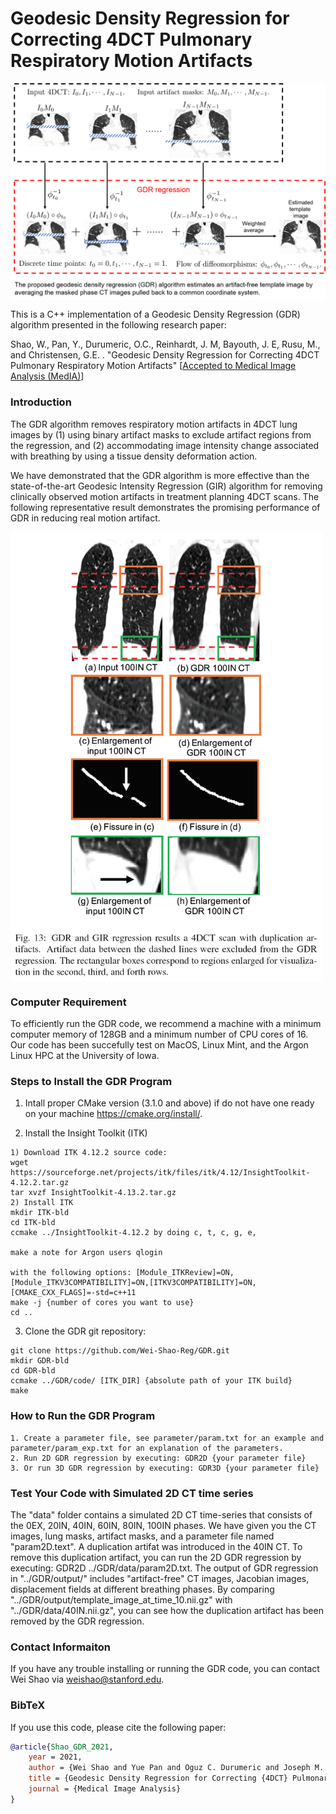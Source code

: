 # Geodesic Density Regression for Correcting 4DCT Pulmonary Respiratory Motion Artifacts

<img src="images/pipeline.png" align="center" width="800">

This is a C++ implementation of a Geodesic Density Regression (GDR) algorithm presented in the following research paper:

Shao, W., Pan, Y., Durumeric, O.C., Reinhardt, J. M, Bayouth, J. E, Rusu, M., and Christensen, G.E. . "Geodesic Density Regression for Correcting 4DCT Pulmonary Respiratory Motion Artifacts" [[Accepted to Medical Image Analysis (MedIA)](https://arxiv.org/abs/2106.06853)]

### Introduction
The GDR algorithm removes respiratory motion artifacts in 4DCT lung images by (1) using binary artifact masks to exclude artifact regions from the regression, and (2) accommodating image intensity change associated with breathing by using a tissue density deformation action.

We have demonstrated that the GDR algorithm is more effective than the state-of-the-art Geodesic Intensity Regression (GIR) algorithm for removing clinically observed motion artifacts in treatment planning 4DCT scans. The following representative result demonstrates the promising performance of GDR in reducing real motion artifact.

<img src="images/GDR_result.PNG" align="center" width="500">

### Computer Requirement
To efficiently run the GDR code, we recommend a machine with a minimum computer memory of 128GB and a minimum number of CPU cores of 16. Our code has been succefully test on MacOS, Linux Mint, and the Argon Linux HPC at the University of Iowa.

### Steps to Install the GDR Program
1. Intall proper CMake version (3.1.0 and above) if do not have one ready on your machine https://cmake.org/install/.

2. Install the Insight Toolkit (ITK)
```
1) Download ITK 4.12.2 source code: 
wget https://sourceforge.net/projects/itk/files/itk/4.12/InsightToolkit-4.12.2.tar.gz
tar xvzf InsightToolkit-4.13.2.tar.gz
2) Install ITK
mkdir ITK-bld
cd ITK-bld
ccmake ../InsightToolkit-4.12.2 by doing c, t, c, g, e, 

make a note for Argon users qlogin

with the following options: [Module_ITKReview]=ON, [Module_ITKV3COMPATIBILITY]=ON,[ITKV3COMPATIBILITY]=ON, [CMAKE_CXX_FLAGS]=-std=c++11
make -j {number of cores you want to use}
cd ..
```

3. Clone the GDR git repository:
```
git clone https://github.com/Wei-Shao-Reg/GDR.git
mkdir GDR-bld
cd GDR-bld
ccmake ../GDR/code/ [ITK_DIR] {absolute path of your ITK build}
make
```


### How to Run the GDR Program
```
1. Create a parameter file, see parameter/param.txt for an example and parameter/param_exp.txt for an explanation of the parameters.
2. Run 2D GDR regression by executing: GDR2D {your parameter file}
3. Or run 3D GDR regression by executing: GDR3D {your parameter file}
```

### Test Your Code with Simulated 2D CT time series

The "data" folder contains a simulated 2D CT time-series that consists of the 0EX, 20IN, 40IN, 60IN, 80IN, 100IN phases. We have given you the CT images, lung masks, artifact masks, and a parameter file named "param2D.text". A duplication artifat was introduced in the 40IN CT. To remove this duplication artifact, you can run the 2D GDR regression by executing: GDR2D ../GDR/data/param2D.txt. The output of GDR regression in "../GDR/output/" includes "artifact-free" CT images, Jacobian images, displacement fields at different breathing phases. By comparing "../GDR/output/template_image_at_time_10.nii.gz" with "../GDR/data/40IN.nii.gz", you can see how the duplication artifact has been removed by the GDR regression.


### Contact Informaiton
If you have any trouble installing or running the GDR code, you can contact Wei Shao via weishao@stanford.edu.

### BibTeX

If you use this code, please cite the following paper:

```bibtex
@article{Shao_GDR_2021,
	year = 2021,
	author = {Wei Shao and Yue Pan and Oguz C. Durumeric and Joseph M. Reinhardt and John E. Bayouth and Mirabela Rusu and Gary E. Christensen},
	title = {Geodesic Density Regression for Correcting {4DCT} Pulmonary Respiratory Motion Artifacts},
	journal = {Medical Image Analysis}
}
```
